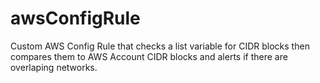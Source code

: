 # awsConfigRule

Custom AWS Config Rule that checks a list variable for CIDR blocks then compares them to AWS Account CIDR blocks and alerts if there are overlaping networks.

